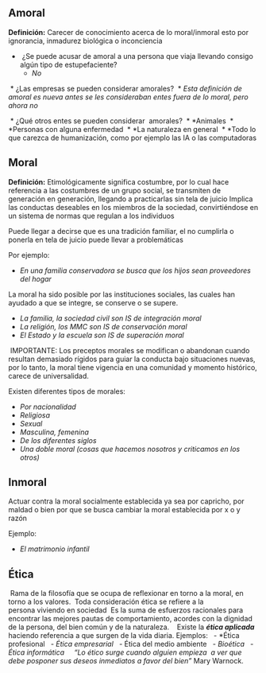 ## Amoral

**Definición:** Carecer de conocimiento acerca de lo moral/inmoral esto por ignorancia, inmadurez biológica o inconciencia

-  ¿Se puede acusar de amoral a una persona que viaja llevando consigo algún tipo de estupefaciente?
	- *No*

 * ¿Las empresas se pueden considerar amorales?
	 *  *Esta definición de amoral es nueva antes se les consideraban entes fuera de lo moral, pero ahora no*

 * ¿Qué otros entes se pueden considerar  amorales? 
	 * *Animales
	 * *Personas con alguna enfermedad
	 * *La naturaleza en general
	 * *Todo lo que carezca de humanización, como por ejemplo las IA o las computadoras 

## Moral

**Definición:** Etimológicamente significa costumbre, por lo cual hace referencia a las costumbres de un grupo social, se transmiten de generación en generación, llegando a practicarlas sin tela de juicio
Implica las conductas deseables en los miembros de la sociedad, convirtiéndose en un sistema de normas que regulan a los individuos

Puede llegar a decirse que es una tradición familiar, el no cumplirla o ponerla en tela de juicio puede llevar a problemáticas

Por ejemplo:

- *En una familia conservadora se busca que los hijos sean proveedores del hogar* 

La moral ha sido posible por las instituciones sociales, las cuales han ayudado a que se integre, se conserve o se supere.

- *La familia, la sociedad civil son IS de integración moral*
- *La religión, los MMC son IS de conservación moral*
- *El Estado y la escuela son IS de superación moral*

 IMPORTANTE: Los preceptos morales se modifican o abandonan cuando resultan demasiado rígidos para guiar la conducta bajo situaciones nuevas, por lo tanto, la moral tiene vigencia en una comunidad y momento histórico, carece de universalidad.

Existen diferentes tipos de morales:

- *Por nacionalidad*
- *Religiosa*
- *Sexual*
- *Masculina, femenina*
- *De los diferentes siglos*
- *Una doble moral (cosas que hacemos nosotros y criticamos en los otros)*
## Inmoral

Actuar contra la moral socialmente establecida ya sea por capricho, por maldad o bien por que se busca cambiar la moral establecida por x o y razón

Ejemplo:
- *El matrimonio infantil*

## Ética

 Rama de la filosofía que se ocupa de reflexionar en torno a la moral, en torno a los valores.
 Toda consideración ética se refiere a la persona viviendo en sociedad
 Es la suma de esfuerzos racionales para encontrar las mejores pautas de comportamiento, acordes con la dignidad de la persona, del bien común y de la naturaleza.
 
 Existe la ***ética aplicada*** haciendo referencia a que surgen de la vida diaria. Ejemplos:
  - *Ética profesional 
  - *Ética empresarial*
  - Ética del medio ambiente
  - *Bioética*
  - *Ética informática*
  
  *“Lo ético surge cuando alguien empieza  a ver que debe posponer sus deseos inmediatos a favor del bien”* Mary Warnock.